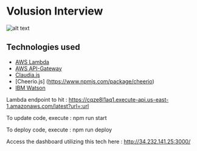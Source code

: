 

# Volusion Interview

![alt text](http://ivanjov.com/content/images/2017/01/1-SzOPXTf_YQNtFejG0e4HPg.png)

## Technologies used

- [AWS Lambda](https://aws.amazon.com/lambda/)
- [AWS API-Gateway](https://aws.amazon.com/api-gateway/)
- [Claudia.js](https://claudiajs.com/)
- [Cheerio.js] (https://www.npmjs.com/package/cheerio)
- [IBM Watson](https://www.ibm.com/watson/)

Lambda endpoint to hit : https://cqze8l1aq1.execute-api.us-east-1.amazonaws.com/latest?url=:url

To update code, execute : npm run start

To deploy code, execute : npm run deploy

Access the dashboard utilizing this tech here : http://34.232.141.25:3000/


